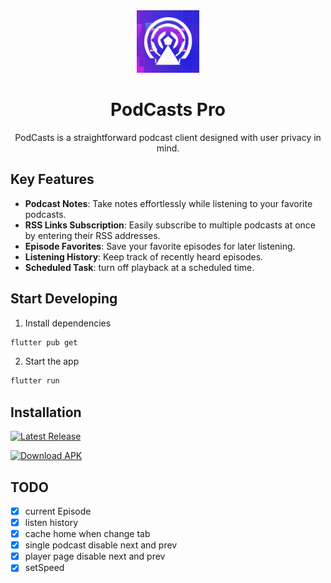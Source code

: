 <div align="center">
    <img src="/assets/images/logo.png" alt="logo" width="100" height="100">
    <h1>PodCasts Pro</h1>
    <p>PodCasts is a straightforward podcast client designed with user privacy in mind.</p>
</div>

## Key Features

- **Podcast Notes**: Take notes effortlessly while listening to your favorite podcasts.
- **RSS Links Subscription**: Easily subscribe to multiple podcasts at once by entering their RSS addresses.
- **Episode Favorites**: Save your favorite episodes for later listening.
- **Listening History**: Keep track of recently heard episodes.
- **Scheduled Task**: turn off playback at a scheduled time.

## Start Developing

1. Install dependencies

```bash
flutter pub get
```

2. Start the app

```bash
flutter run
```

## Installation

[![Latest Release](https://img.shields.io/github/v/release/luke358/podcasts_pro)](https://github.com/luke358/podcasts_pro/releases/latest)

[![Download APK](https://img.shields.io/badge/Download-APK-brightgreen)](https://github.com/luke358/podcasts_pro/releases/latest/download/app-release.apk)

## TODO

- [x] current Episode
- [x] listen history
- [x] cache home when change tab
- [x] single podcast disable next and prev
- [x] player page disable next and prev
- [x] setSpeed
